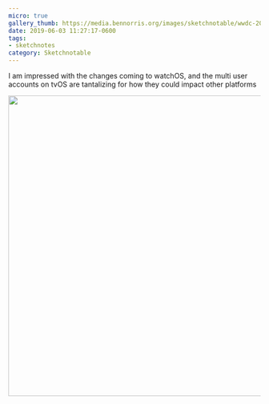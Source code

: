 ```yaml
---
micro: true
gallery_thumb: https://media.bennorris.org/images/sketchnotable/wwdc-2019/wwdc-2019-tvos.jpg
date: 2019-06-03 11:27:17-0600
tags:
- sketchnotes
category: Sketchnotable
---
```


I am impressed with the changes coming to watchOS, and the multi user accounts on tvOS are tantalizing for how they could impact other platforms

<img src="https://media.bennorris.org/images/sketchnotable/wwdc-2019/wwdc-2019-tvos.jpg" width="600" height="600" alt="" />